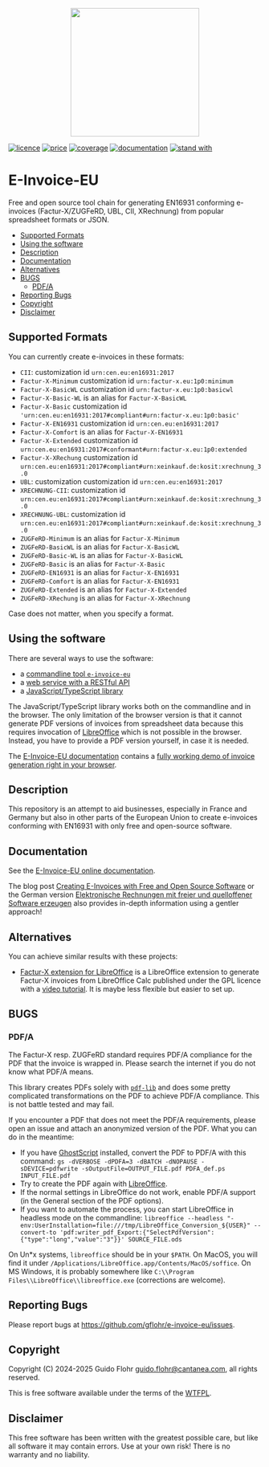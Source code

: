 <p align="center">
	<img
		src="https://raw.githubusercontent.com/gflohr/e-invoice-eu/main/assets/e-invoice-eu-logo-2.webp"
		width="256" height="256" />
</p>

[![licence](https://img.shields.io/badge/licence-WTFPL-blue)](http://www.wtfpl.net/)
[![price](https://img.shields.io/badge/price-FREE-green)](https://github.com/gflohr/qgoda/blob/main/LICENSE)
[![coverage](https://img.shields.io/coverallsCoverage/github/gflohr/e-invoice-eu?branch=main)](https://coveralls.io/github/gflohr/e-invoice-eu?branch=main)
[![documentation](https://img.shields.io/badge/documentation-Qgoda🍓-ffc107)](https://www.qgoda.net/)
[![stand with](https://img.shields.io/badge/stand%20with-Ukraine🇺🇦-ffc107)](https://www.standwithukraineeurope.com/en//)

# E-Invoice-EU<!-- omit from toc -->

Free and open source tool chain for generating EN16931 conforming e-invoices
(Factur-X/ZUGFeRD, UBL, CII, XRechnung) from popular spreadsheet formats or
JSON.

- [Supported Formats](#supported-formats)
- [Using the software](#using-the-software)
- [Description](#description)
- [Documentation](#documentation)
- [Alternatives](#alternatives)
- [BUGS](#bugs)
	- [PDF/A](#pdfa)
- [Reporting Bugs](#reporting-bugs)
- [Copyright](#copyright)
- [Disclaimer](#disclaimer)

## Supported Formats

You can currently create e-invoices in these formats:

- `CII`: customization id `urn:cen.eu:en16931:2017`
- `Factur-X-Minimum` customization id `urn:factur-x.eu:1p0:minimum`
- `Factur-X-BasicWL` customization id `urn:factur-x.eu:1p0:basicwl`
- `Factur-X-Basic-WL` is an alias for `Factur-X-BasicWL`
- `Factur-X-Basic` customization id `'urn:cen.eu:en16931:2017#compliant#urn:factur-x.eu:1p0:basic'`
- `Factur-X-EN16931` customization id `urn:cen.eu:en16931:2017`
- `Factur-X-Comfort` is an alias for `Factur-X-EN16931`
- `Factur-X-Extended` customization id `urn:cen.eu:en16931:2017#conformant#urn:factur-x.eu:1p0:extended`
- `Factur-X-XRechung` customization id `urn:cen.eu:en16931:2017#compliant#urn:xeinkauf.de:kosit:xrechnung_3.0`
- `UBL`: customization customization id `urn:cen.eu:en16931:2017`
- `XRECHNUNG-CII`: customization id `urn:cen.eu:en16931:2017#compliant#urn:xeinkauf.de:kosit:xrechnung_3.0`
- `XRECHNUNG-UBL`: customization id `urn:cen.eu:en16931:2017#compliant#urn:xeinkauf.de:kosit:xrechnung_3.0`
- `ZUGFeRD-Minimum` is an alias for `Factur-X-Minimum`
- `ZUGFeRD-BasicWL` is an alias for `Factur-X-BasicWL`
- `ZUGFeRD-Basic-WL` is an alias for `Factur-X-BasicWL`
- `ZUGFeRD-Basic` is an alias for `Factur-X-Basic`
- `ZUGFeRD-EN16931` is an alias for `Factur-X-EN16931`
- `ZUGFeRD-Comfort` is an alias for `Factur-X-EN16931`
- `ZUGFeRD-Extended` is an alias for `Factur-X-Extended`
- `ZUGFeRD-XRechung` is an alias for `Factur-X-XRechnung`

Case does not matter, when you specify a format.

## Using the software

There are several ways to use the software:

* a [commandline tool `e-invoice-eu`](apps/cli/README.md)
* a [web service with a RESTful API](apps/server/README.md)
* a [JavaScript/TypeScript library](packages/core/README.md)

The JavaScript/TypeScript library works both on the commandline and in the
browser. The only limitation of the browser version is that it cannot generate
PDF versions of invoices from spreadsheet data because this requires invocation
of [LibreOffice](https://www.libreoffice.org/) which is not possible in the
browser. Instead, you have to provide a PDF version yourself, in case it is
needed.

The [E-Invoice-EU documentation](https://gflohr.github.eu/e-invoice-eu/)
contains a [fully working demo of invoice generation right in your
browser](https://gflohr.github.io/e-invoice-eu/en/docs/other/browser-example/).

## Description

This repository is an attempt to aid businesses, especially in France and
Germany but also in other parts of the European Union to create e-invoices
conforming with EN16931 with only free and open-source software.

## Documentation

See the [E-Invoice-EU online documentation](https://gflohr.github.io/e-invoice-eu/).

The blog post
[Creating E-Invoices with Free and Open Source
Software](https://www.guido-flohr.net/creating-electronic-invoices-with-free-and-open-source-software/)
or the German version [Elektronische Rechnungen mit freier und quelloffener Software erzeugen](https://www.guido-flohr.net/elektronische-rechnungen-mit-freier-und-quelloffener-software-erzeugen/)
also provides in-depth information using a gentler approach!

## Alternatives

You can achieve similar results with these projects:

- [Factur-X extension for LibreOffice](https://github.com/akretion/factur-x-libreoffice-extension)
  is a LibreOffice extension to generate Factur-X invoices from LibreOffice Calc published under the GPL licence with a [video tutorial](https://www.youtube.com/watch?v=ldD-1W8yIv0). It is maybe less flexible but easier to set up.

## BUGS

### PDF/A

The Factur-X resp. ZUGFeRD standard requires PDF/A compliance for the PDF that
the invoice is wrapped in. Please search the internet if you do not know what
PDF/A means.

This library creates PDFs solely with [`pdf-lib`](https://github.com/Hopding/pdf-lib)
and does some pretty complicated transformations on the PDF to achieve PDF/A
compliance. This is not battle tested and may fail.

If you encounter a PDF that does not meet the PDF/A requirements, please
open an issue and attach an anonymized version of the PDF. What you can do
in the meantime:

- If you have [GhostScript](https://www.ghostscript.com/) installed, convert the PDF to PDF/A with this command: `gs -dVERBOSE -dPDFA=3 -dBATCH -dNOPAUSE -sDEVICE=pdfwrite -sOutputFile=OUTPUT_FILE.pdf PDFA_def.ps INPUT_FILE.pdf`
- Try to create the PDF again with [LibreOffice](https://www.libreoffice.org/).
- If the normal settings in LibreOffice do not work, enable PDF/A support (in the General section of the PDF options).
- If you want to automate the process, you can start LibreOffice in headless mode on the commandline: `libreoffice --headless "-env:UserInstallation=file:///tmp/LibreOffice_Conversion_${USER}" --convert-to 'pdf:writer_pdf_Export:{"SelectPdfVersion":{"type":"long","value":"3"}}' SOURCE_FILE.ods`

On Un\*x systems, `libreoffice` should be in your `$PATH`. On MacOS, you will
find it under `/Applications/LibreOffice.app/Contents/MacOS/soffice`. On
MS Windows, it is probably somewhere like `C:\\Program Files\\LibreOffice\\libreoffice.exe` (corrections are welcome).

## Reporting Bugs

Please report bugs at https://github.com/gflohr/e-invoice-eu/issues.

## Copyright

Copyright (C) 2024-2025 Guido Flohr <guido.flohr@cantanea.com>, all
rights reserved.

This is free software available under the terms of the
[WTFPL](http://www.wtfpl.net/).

## Disclaimer

This free software has been written with the greatest possible care, but like
all software it may contain errors. Use at your own risk! There is no
warranty and no liability.
